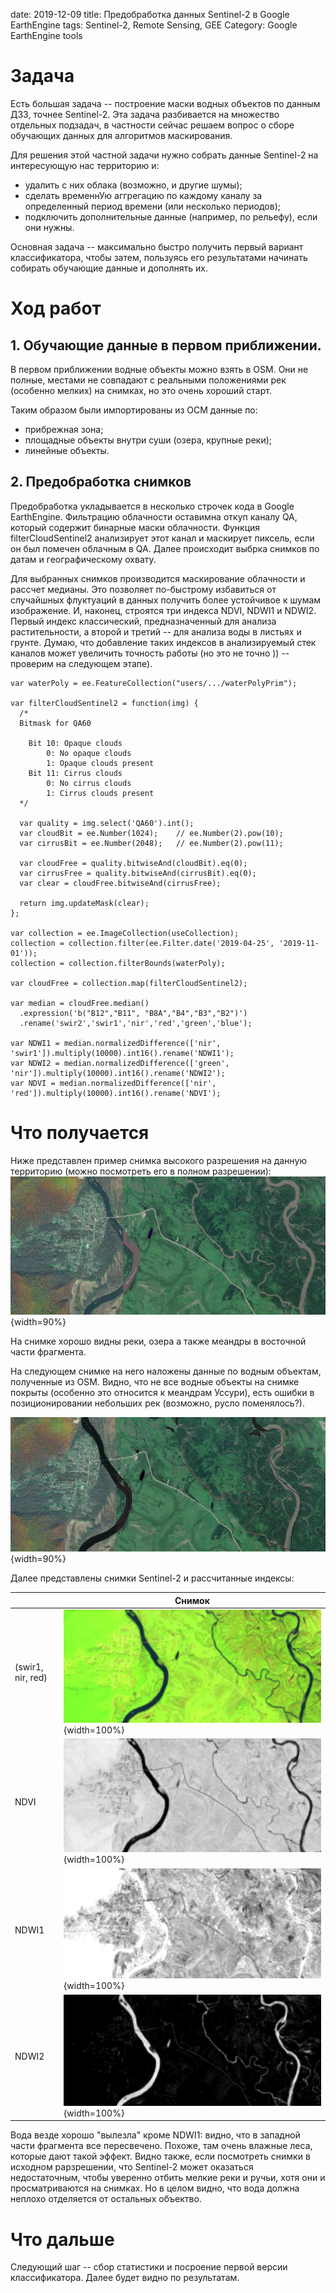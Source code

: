 date: 2019-12-09
title: Предобработка данных Sentinel-2 в Google EarthEngine
tags: Sentinel-2, Remote Sensing, GEE
Category: Google EarthEngine tools

# Задача

Есть большая задача -- построение маски водных объектов по данным ДЗЗ, точнее Sentinel-2. Эта задача разбивается
на множество отдельных подзадач, в частности сейчас решаем вопрос о сборе обучающих данных для алгоритмов маскирования.

Для решения этой частной задачи нужно собрать данные Sentinel-2 на интересующую нас территорию и:

 * удалить с них облака (возможно, и другие шумы);
 * сделать временнУю аггрегацию по каждому каналу за определенный период времени (или несколько периодов);
 * подключить дополнительные данные (например, по рельефу), если они нужны.

Основная задача -- максимально быстро получить первый вариант классификатора, чтобы затем, пользуясь его результатами
начинать собирать обучающие данные и дополнять их.


# Ход работ

## 1. Обучающие данные в первом приближении.

В первом приближении водные объекты можно взять в OSM. Они не полные, местами не совпадают с реальными положениями рек (особенно мелких) на снимках, но это очень хороший старт.

Таким образом были импортированы из ОСМ данные по:

 * прибрежная зона;
 * площадные объекты внутри суши (озера, крупные реки);
 * линейные объекты.


## 2. Предобработка снимков

Предобработка укладывается в несколько строчек кода в Google EarthEngine. Фильтрацию облачности оставимна откуп каналу QA, который содержит бинарные маски облачности. Функция  filterCloudSentinel2 анализирует этот канал и маскирует пиксель, если он был помечен облачным в QA. Далее происходит выбрка снимков по датам и географическому охвату.

Для выбранных снимков производится маскирование облачности и рассчет медианы. Это позволяет по-быстрому избавиться от случайшных флуктуаций в данных получить более устойчивое к шумам изображение. И, наконец, строятся три индекса NDVI, NDWI1 и NDWI2. Первый индекс классический, предназначенный для анализа растительности, а второй и третий -- для анализа воды в листьях и грунте. Думаю, что добавление таких индексов в анализируемый стек каналов может увеличить точность работы (но это не точно )) -- проверим на следующем этапе).


```{javascript}
var waterPoly = ee.FeatureCollection("users/.../waterPolyPrim");

var filterCloudSentinel2 = function(img) {
  /*
  Bitmask for QA60

    Bit 10: Opaque clouds
        0: No opaque clouds
        1: Opaque clouds present
    Bit 11: Cirrus clouds
        0: No cirrus clouds
        1: Cirrus clouds present
  */
  
  var quality = img.select('QA60').int();
  var cloudBit = ee.Number(1024);    // ee.Number(2).pow(10);
  var cirrusBit = ee.Number(2048);   // ee.Number(2).pow(11);
  
  var cloudFree = quality.bitwiseAnd(cloudBit).eq(0);
  var cirrusFree = quality.bitwiseAnd(cirrusBit).eq(0);
  var clear = cloudFree.bitwiseAnd(cirrusFree);
  
  return img.updateMask(clear);
};

var collection = ee.ImageCollection(useCollection);
collection = collection.filter(ee.Filter.date('2019-04-25', '2019-11-01'));
collection = collection.filterBounds(waterPoly);

var cloudFree = collection.map(filterCloudSentinel2);

var median = cloudFree.median()
  .expression('b("B12","B11", "B8A","B4","B3","B2")')
  .rename('swir2','swir1','nir','red','green','blue');

var NDWI1 = median.normalizedDifference(['nir', 'swir1']).multiply(10000).int16().rename('NDWI1');
var NDWI2 = median.normalizedDifference(['green', 'nir']).multiply(10000).int16().rename('NDWI2');
var NDVI = median.normalizedDifference(['nir', 'red']).multiply(10000).int16().rename('NDVI');
```


# Что получается

Ниже представлен пример снимка высокого разрешения на данную территорию (можно посмотреть его в полном разрешении):
![Пример местности](images/2019-12-13/highRes.png "Пример местности на высоком разрешении"){width=90%}

На снимке хорошо видны реки, озера а также меандры в восточной части фрагмента.

На следующем снимке на него наложены данные по водным объектам, полученные из OSM. Видно, что не все водные объекты на снимке покрыты (особенно это относится к меандрам Уссури), есть ошибки в позиционировании небольших рек (возможно, русло поменялось?).

![Пример местности](images/2019-12-13/highRes_osm.png "Пример местности на высоком разрешении"){width=90%}


Далее представлены снимки Sentinel-2 и рассчитанные индексы:

| | Снимок|
|-|------
|(swir1, nir, red)|![Пример местности](images/2019-12-13/RGB.png "RGB Sentinel-2"){width=100%}|
| NDVI |![Пример местности](images/2019-12-13/NDVI.png "NDVI"){width=100%} |
|NDWI1 |![Пример местности](images/2019-12-13/NDWI1.png "NDWI1"){width=100%} |
|NDWI2 |![Пример местности](images/2019-12-13/NDWI2.png "NDWI2"){width=100%} |

Вода везде хорошо "вылезла" кроме NDWI1: видно, что в западной части фрагмента все пересвечено. Похоже, там очень влажные леса, которые дают такой эффект. Видно также, если посмотреть снимки в исходном рарзрешении, что Sentinel-2 может оказаться недостаточным, чтобы уверенно отбить мелкие реки и ручьи, хотя они и просматриваются на снимках. Но в целом видно, что вода должна неплохо отделяется от остальных объектво.


# Что дальше
Следующий шаг -- сбор статистики и посроение первой версии классификатора. Далее будет видно по результатам.